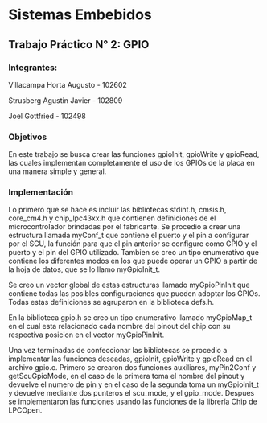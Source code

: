 # **Sistemas Embebidos**
## **Trabajo Práctico N° 2: GPIO**
### **Integrantes:**

Villacampa Horta Augusto - 102602

Strusberg Agustin Javier - 102809

Joel Gottfried - 102498


### Objetivos ###
En este trabajo se busca crear las funciones gpioInit, gpioWrite y gpioRead, las cuales implementan completamente el uso de los
GPIOs de la placa en una manera simple y general.

### Implementación ###

Lo primero que se hace es incluir las bibliotecas stdint.h, cmsis.h, core_cm4.h y chip_lpc43xx.h que contienen definiciones de el microcontrolador brindadas por el fabricante.
Se procedio a crear una estructura llamada myConf_t que contiene el puerto y el pin a configurar por el SCU, la función para que el pin anterior se configure como GPIO y el puerto y el pin del GPIO utilizado. Tambien se creo un tipo enumerativo que contiene los diferentes modos en los que puede operar un GPIO a partir de la hoja de datos, que se lo llamo myGpioInit_t.

Se creo un vector global de estas estructuras llamado myGpioPinInit que contiene todas las posibles configuraciones que pueden adoptar los GPIOs. Todas estas definiciones se agruparon en la biblioteca defs.h. 

En la biblioteca gpio.h se creo un tipo enumerativo llamado myGpioMap_t en el cual esta relacionado cada nombre del pinout del chip con su respectiva posicion en el vector myGpioPinInit.

Una vez terminadas de confeccionar las bibliotecas se procedio a implementar las funciones deseadas, gpioInit, gpioWrite y gpioRead en el archivo gpio.c. Primero se crearon dos funciones auxiliares, myPin2Conf y getScuGpioMode, en el caso de la primera toma el nombre del pinout y devuelve el numero de pin y en el caso de la segunda toma un myGpioInit_t y devuelve mediante dos punteros el scu_mode, y el gpio_mode. Despues se implementaron las funciones usando las funciones de la librería Chip de LPCOpen.
